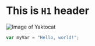 # This is `H1` header

![Image of Yaktocat](https://octodex.github.com/images/yaktocat.png)

``` javascript
var myVar = "Hello, world!";
```
